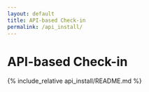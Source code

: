 ```yaml
---
layout: default
title: API-based Check-in
permalink: /api_install/
---
```


# API-based Check-in

{% include_relative api_install/README.md %}
